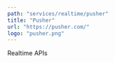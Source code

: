 ```yaml
---
path: "services/realtime/pusher"
title: "Pusher"
url: "https://pusher.com/"
logo: "pusher.png"
---
```


Realtime APIs
